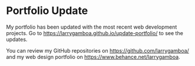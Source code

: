 # Portfolio Update

My portfolio has been updated with the most recent web development projects. Go to https://larrygamboa.github.io/update-portfolio/ to see the updates.

You can review my GitHub repositories on https://github.com/larrygamboa/ and my web design portfolio on https://www.behance.net/larrygamboa.
